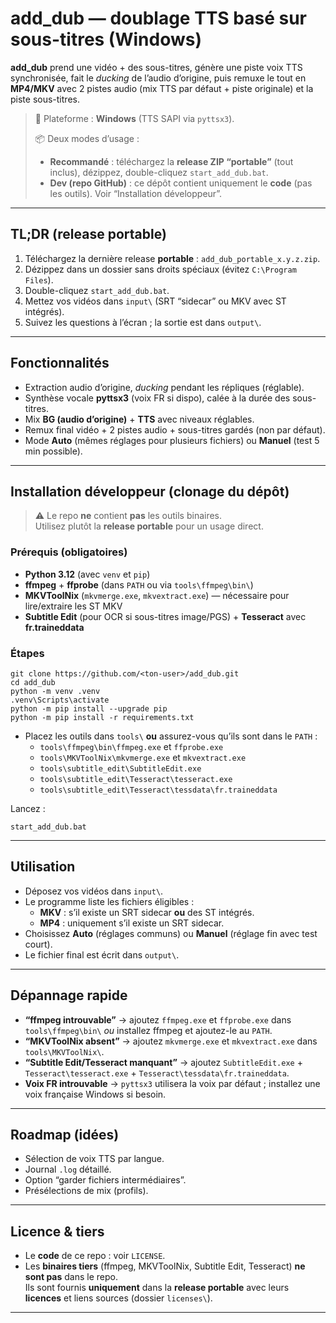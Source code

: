 # add_dub — doublage TTS basé sur sous-titres (Windows)

**add_dub** prend une vidéo + des sous-titres, génère une piste voix TTS synchronisée, fait le *ducking* de l’audio d’origine, puis remuxe le tout en **MP4/MKV** avec 2 pistes audio (mix TTS par défaut + piste originale) et la piste sous-titres.

> 🎯 Plateforme : **Windows** (TTS SAPI via `pyttsx3`).
>  
> 📦 Deux modes d’usage :
> - **Recommandé** : téléchargez la **release ZIP “portable”** (tout inclus), dézippez, double-cliquez `start_add_dub.bat`.
> - **Dev (repo GitHub)** : ce dépôt contient uniquement le **code** (pas les outils). Voir “Installation développeur”.

---

## TL;DR (release portable)

1. Téléchargez la dernière release **portable** : `add_dub_portable_x.y.z.zip`.
2. Dézippez dans un dossier sans droits spéciaux (évitez `C:\Program Files`).
3. Double-cliquez `start_add_dub.bat`.
4. Mettez vos vidéos dans `input\` (SRT “sidecar” ou MKV avec ST intégrés).
5. Suivez les questions à l’écran ; la sortie est dans `output\`.

---

## Fonctionnalités

- Extraction audio d’origine, *ducking* pendant les répliques (réglable).
- Synthèse vocale **pyttsx3** (voix FR si dispo), calée à la durée des sous-titres.
- Mix **BG (audio d’origine)** + **TTS** avec niveaux réglables.
- Remux final vidéo + 2 pistes audio + sous-titres gardés (non par défaut).
- Mode **Auto** (mêmes réglages pour plusieurs fichiers) ou **Manuel** (test 5 min possible).

---

## Installation développeur (clonage du dépôt)

> ⚠️ Le repo **ne** contient **pas** les outils binaires.  
> Utilisez plutôt la **release portable** pour un usage direct.

### Prérequis (obligatoires)

- **Python 3.12** (avec `venv` et `pip`)
- **ffmpeg** + **ffprobe** (dans `PATH` ou via `tools\ffmpeg\bin\`)
- **MKVToolNix** (`mkvmerge.exe`, `mkvextract.exe`) — nécessaire pour lire/extraire les ST MKV
- **Subtitle Edit** (pour OCR si sous-titres image/PGS) + **Tesseract** avec **fr.traineddata**

### Étapes

    git clone https://github.com/<ton-user>/add_dub.git
    cd add_dub
    python -m venv .venv
    .venv\Scripts\activate
    python -m pip install --upgrade pip
    python -m pip install -r requirements.txt

- Placez les outils dans `tools\` **ou** assurez-vous qu’ils sont dans le `PATH` :
    - `tools\ffmpeg\bin\ffmpeg.exe` et `ffprobe.exe`
    - `tools\MKVToolNix\mkvmerge.exe` et `mkvextract.exe`
    - `tools\subtitle_edit\SubtitleEdit.exe`
    - `tools\subtitle_edit\Tesseract\tesseract.exe`
    - `tools\subtitle_edit\Tesseract\tessdata\fr.traineddata`

Lancez :

    start_add_dub.bat

---

## Utilisation

- Déposez vos vidéos dans `input\`.
- Le programme liste les fichiers éligibles :
  - **MKV** : s’il existe un SRT sidecar **ou** des ST intégrés.
  - **MP4** : uniquement s’il existe un SRT sidecar.
- Choisissez **Auto** (réglages communs) ou **Manuel** (réglage fin avec test court).
- Le fichier final est écrit dans `output\`.

---

## Dépannage rapide

- **“ffmpeg introuvable”** → ajoutez `ffmpeg.exe` et `ffprobe.exe` dans `tools\ffmpeg\bin\` *ou* installez ffmpeg et ajoutez-le au `PATH`.
- **“MKVToolNix absent”** → ajoutez `mkvmerge.exe` et `mkvextract.exe` dans `tools\MKVToolNix\`.
- **“Subtitle Edit/Tesseract manquant”** → ajoutez `SubtitleEdit.exe` + `Tesseract\tesseract.exe` + `Tesseract\tessdata\fr.traineddata`.
- **Voix FR introuvable** → `pyttsx3` utilisera la voix par défaut ; installez une voix française Windows si besoin.

---

## Roadmap (idées)

- Sélection de voix TTS par langue.
- Journal `.log` détaillé.
- Option “garder fichiers intermédiaires”.
- Présélections de mix (profils).

---

## Licence & tiers

- Le **code** de ce repo : voir `LICENSE`.
- Les **binaires tiers** (ffmpeg, MKVToolNix, Subtitle Edit, Tesseract) **ne sont pas** dans le repo.  
  Ils sont fournis **uniquement** dans la **release portable** avec leurs **licences** et liens sources (dossier `licenses\`).

---
